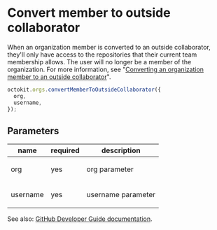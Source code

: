 # Convert member to outside collaborator

When an organization member is converted to an outside collaborator, they'll only have access to the repositories that their current team membership allows. The user will no longer be a member of the organization. For more information, see "[Converting an organization member to an outside collaborator](https://help.github.com/articles/converting-an-organization-member-to-an-outside-collaborator/)".

```js
octokit.orgs.convertMemberToOutsideCollaborator({
  org,
  username,
});
```

## Parameters

<table>
  <thead>
    <tr>
      <th>name</th>
      <th>required</th>
      <th>description</th>
    </tr>
  </thead>
  <tbody>
    <tr><td>org</td><td>yes</td><td>

org parameter

</td></tr>
<tr><td>username</td><td>yes</td><td>

username parameter

</td></tr>
  </tbody>
</table>

See also: [GitHub Developer Guide documentation](endpoint.documentationUrl).
